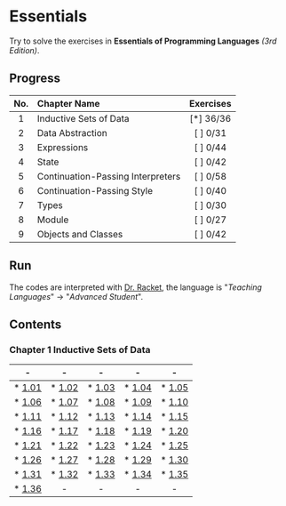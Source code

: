 # Essentials

Try to solve the exercises in __Essentials of Programming Languages__ _(3rd Edition)_.

## Progress

No.|           Chapter Name             |Exercises
:-:|:-----------------------------------|:--------:
 1 | Inductive Sets of Data             | [*] 36/36
 2 | Data Abstraction                   | [ ] 0/31
 3 | Expressions                        | [ ] 0/44
 4 | State                              | [ ] 0/42
 5 | Continuation-Passing Interpreters  | [ ] 0/58
 6 | Continuation-Passing Style         | [ ] 0/40
 7 | Types                              | [ ] 0/30
 8 | Module                             | [ ] 0/27
 9 | Objects and Classes                | [ ] 0/42
 
## Run

The codes are interpreted with [Dr. Racket](http://racket-lang.org/), the language is "_Teaching Languages_" -> "_Advanced Student_".

## Contents

### Chapter 1 Inductive Sets of Data

-|-|-|-|-
:-:|:-:|:-:|:-:|:-:
* [1.01](./C1_Inductive_Sets_of_Data/1.01.md) | * [1.02](./C1_Inductive_Sets_of_Data/1.02.md) | * [1.03](./C1_Inductive_Sets_of_Data/1.03.md) | * [1.04](./C1_Inductive_Sets_of_Data/1.04.md) | * [1.05](./C1_Inductive_Sets_of_Data/1.05.md)
* [1.06](./C1_Inductive_Sets_of_Data/1.06.md) | * [1.07](./C1_Inductive_Sets_of_Data/1.07.scm) | * [1.08](./C1_Inductive_Sets_of_Data/1.08.scm) | * [1.09](./C1_Inductive_Sets_of_Data/1.09.scm) | * [1.10](./C1_Inductive_Sets_of_Data/1.10.md)
* [1.11](./C1_Inductive_Sets_of_Data/1.11.md) | * [1.12](./C1_Inductive_Sets_of_Data/1.12.scm) | * [1.13](./C1_Inductive_Sets_of_Data/1.13.scm) | * [1.14](./C1_Inductive_Sets_of_Data/1.14.md) | * [1.15](./C1_Inductive_Sets_of_Data/1.15.scm)
* [1.16](./C1_Inductive_Sets_of_Data/1.16.scm) | * [1.17](./C1_Inductive_Sets_of_Data/1.17.scm) | * [1.18](./C1_Inductive_Sets_of_Data/1.18.scm) | * [1.19](./C1_Inductive_Sets_of_Data/1.19.scm) | * [1.20](./C1_Inductive_Sets_of_Data/1.20.scm)
* [1.21](./C1_Inductive_Sets_of_Data/1.21.scm) | * [1.22](./C1_Inductive_Sets_of_Data/1.22.scm) | * [1.23](./C1_Inductive_Sets_of_Data/1.23.scm) | * [1.24](./C1_Inductive_Sets_of_Data/1.24.scm) | * [1.25](./C1_Inductive_Sets_of_Data/1.25.scm)
* [1.26](./C1_Inductive_Sets_of_Data/1.26.scm) | * [1.27](./C1_Inductive_Sets_of_Data/1.27.scm) | * [1.28](./C1_Inductive_Sets_of_Data/1.28.scm) | * [1.29](./C1_Inductive_Sets_of_Data/1.29.scm) | * [1.30](./C1_Inductive_Sets_of_Data/1.30.scm)
* [1.31](./C1_Inductive_Sets_of_Data/1.31.scm) | * [1.32](./C1_Inductive_Sets_of_Data/1.32.scm) | * [1.33](./C1_Inductive_Sets_of_Data/1.33.scm) | * [1.34](./C1_Inductive_Sets_of_Data/1.34.scm) | * [1.35](./C1_Inductive_Sets_of_Data/1.35.scm)
* [1.36](./C1_Inductive_Sets_of_Data/1.36.scm)|-|-|-|-
